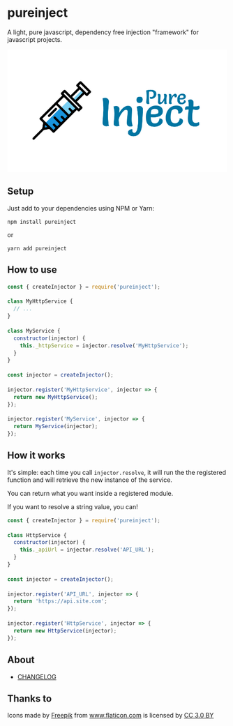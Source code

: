 # pureinject

A light, pure javascript, dependency free injection "framework" for javascript projects.

![logo](docs/pureinject-logo.png)

## Setup

Just add to your dependencies using NPM or Yarn:

```
npm install pureinject
```

or

```
yarn add pureinject
```

## How to use

```js
const { createInjector } = require('pureinject');

class MyHttpService {
  // ...
}

class MyService {
  constructor(injector) {
    this._httpService = injector.resolve('MyHttpService');
  }
}

const injector = createInjector();

injector.register('MyHttpService', injector => {
  return new MyHttpService();
});

injector.register('MyService', injector => {
  return MyService(injector);
});
```

## How it works

It's simple: each time you call `injector.resolve`, it will run the the registered function and will retrieve the new instance of the service.

You can return what you want inside a registered module.

If you want to resolve a string value, you can!

```js
const { createInjector } = require('pureinject');

class HttpService {
  constructor(injector) {
    this._apiUrl = injector.resolve('API_URL');
  }
}

const injector = createInjector();

injector.register('API_URL', injector => {
  return 'https://api.site.com';
});

injector.register('HttpService', injector => {
  return new HttpService(injector);
});
```

## About

- [CHANGELOG](CHANGELOG.md)

## Thanks to

<div>Icons made by <a href="https://www.freepik.com/" title="Freepik">Freepik</a> from <a href="https://www.flaticon.com/" 			    title="Flaticon">www.flaticon.com</a> is licensed by <a href="http://creativecommons.org/licenses/by/3.0/" 			    title="Creative Commons BY 3.0" target="_blank">CC 3.0 BY</a></div>
